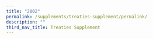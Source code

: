 ```yaml
---
title: "2002"
permalink: /supplements/treaties-supplement/permalink/
description: ""
third_nav_title: Treaties Supplement
---
```

